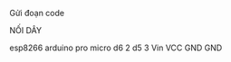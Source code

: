 Gửi đoạn code

NỐI DÂY

esp8266  arduino pro micro
  d6          2
  d5          3
  Vin         VCC
  GND         GND
